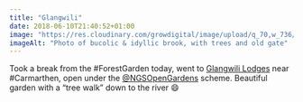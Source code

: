 ```yaml
---
title: "Glangwili"
date: 2018-06-10T21:40:52+01:00
image: "https://res.cloudinary.com/growdigital/image/upload/q_70,w_736/v1544219454/river-27849506157.jpg"
imageAlt: "Photo of bucolic & idyllic brook, with trees and old gate"
---
```


Took a break from the #ForestGarden today, went to [Glangwili Lodges](https://www.ngs.org.uk/find-a-garden/garden/19750/) near #Carmarthen, open under the [@NGSOpenGardens](https://twitter.com/NGSOpenGardens/) scheme. Beautiful garden with a “tree walk” down to the river 😄

